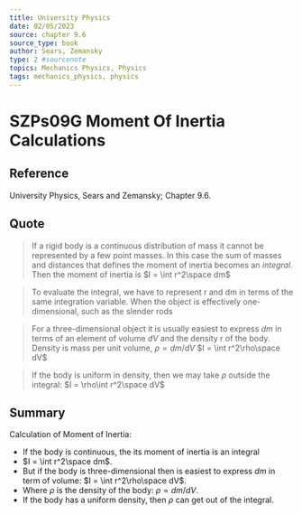 ```yaml
---
title: University Physics
date: 02/05/2023
source: chapter 9.6
source_type: book 
author: Sears, Zemansky
type: 2 #sourcenote
topics: Mechanics Physics, Physics
tags: mechanics_physics, physics
---
```

# SZPs09G Moment Of Inertia Calculations

## **Reference**
University Physics, Sears and Zemansky; Chapter 9.6.

## **Quote**
> If a rigid body is a continuous distribution of mass it cannot be represented by a few point masses. In this case the sum of masses and distances that defines the moment of inertia becomes an *integral*.
Then the moment of inertia is
$I = \int r^2\space dm$

> To evaluate the integral, we have to represent r and dm in terms of the same integration variable. When the object is effectively one-dimensional, such as the slender rods 

> For a three-dimensional object it is usually easiest to express $dm$ in terms of an element of volume $dV$ and the density r of the body. Density is mass per unit volume, $\rho = dm/dV$
$I = \int r^2\rho\space dV$

> If the body is uniform in density, then we may take $\rho$ outside the integral:
$I = \rho\int r^2\space dV$

## **Summary**
Calculation of Moment of Inertia:
- If the body is continuous, the its moment of inertia is an integral
- $I = \int r^2\space dm$.
- But if the body is three-dimensional then is easiest to express $dm$ in term of volume: $I = \int r^2\rho\space dV$.
- Where $\rho$ is the density of the body: $\rho = dm/dV$.
- If the body has a uniform density, then $\rho$ can get out of the integral.